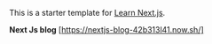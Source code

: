 This is a starter template for [Learn Next.js](https://nextjs.org/learn).

**Next Js blog**
[https://nextjs-blog-42b313l41.now.sh/]
